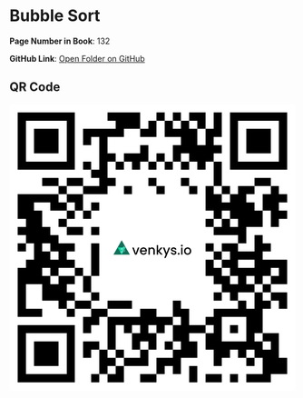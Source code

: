 # Bubble Sort

**Page Number in Book**: 132

**GitHub Link**: [Open Folder on GitHub](https://github.com/venkys-media/Venky_on_Datastructures/tree/main/sorting/Bubble-Sort)


## QR Code
![QR Code](./URL%20QR%20Code%20(20).png)

